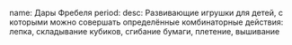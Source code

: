 name: Дары Фребеля
period:
desc: Развивающие игрушки для детей, с которыми можно совершать определённые комбинаторные действия: лепка, складывание кубиков, сгибание бумаги, плетение, вышивание
